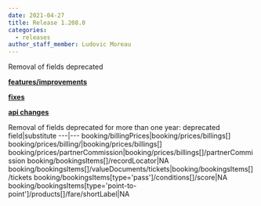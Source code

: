 ```yaml
---
date: 2021-04-27 
title: Release 1.208.0 
categories:
  - releases 
author_staff_member: Ludovic Moreau
---
```

Removal of fields deprecated

<!--more-->

**<u>features/improvements</u>**

**<u>fixes</u>**

**<u>api changes</u>**

Removal of fields deprecated for more than one year:
deprecated field|substitute
---|---
booking/billingPrices|booking/prices/billings[]
booking/prices/billing/|booking/prices/billings[]
booking/prices/partnerCommission|booking/prices/billings[]/partnerCommission
booking/bookingsItems[]/recordLocator|NA
booking/bookingsItems[]/valueDocuments/tickets|booking/bookingsItems[]/tickets
booking/bookingsItems[type='pass']/conditions[]/score|NA
booking/bookingsItems[type='point-to-point']/products[]/fare/shortLabel|NA

